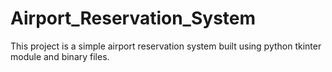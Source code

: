 # Airport_Reservation_System
This project is a simple airport reservation system built using python tkinter module and binary files.
